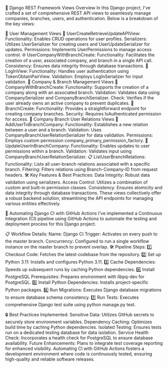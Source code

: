🌟 Django REST Framework Views Overview
In this Django project, I've crafted a set of comprehensive REST API views to seamlessly manage companies, branches, users, and authentication. Below is a breakdown of the key views:

📌 User Management Views
🚀 UserCreateRetrieveUpdateAPIView:
Functionality: Enables CRUD operations for user profiles.
Serializers: Utilizes UserSerializer for creating users and UserUpdateSerializer for updates.
Permissions: Implements UserPermissions to manage access control.
🌐 UserCompanyWithBranchCreate:
Functionality: Facilitates the creation of a user, associated company, and branch in a single API call.
Consistency: Ensures data integrity through database transactions.
🔑 LogInView:
Functionality: Handles user authentication using TokenObtainPairView.
Validation: Employs LogInSerializer for input validation.
📌 Company & Branch Management Views
🏢 CompanyWithBranchCreate:
Functionality: Supports the creation of a company along with an associated branch.
Validation: Validates data using CompanySerializer and CompanyBranchSerializer.
Check: Verifies if the user already owns an active company to prevent duplicates.
🌳 BranchCreate:
Functionality: Provides a straightforward endpoint for creating company branches.
Security: Requires IsAuthenticated permission for access.
📌 Company Branch User Relations Views
🤝 AddUserToBranchCompany:
Functionality: Establishes a new relation between a user and a branch.
Validation: Uses CompanyBranchUserRelationSerializer for data validation.
Permissions: Employs custom permission company_primary_permission_factory.
🔄 UpdateUserInBranchCompany:
Functionality: Enables updates to user permissions within a branch.
Validation: Validates input using CompanyBranchUserRelationSerializer.
📋 ListUserBranchRelations:
Functionality: Lists all user-branch relations associated with a specific branch.
Filtering: Filters relations using Branch-Company-ID from request headers.
🛠️ Key Features & Best Practices:
Data Integrity: Robust data validation using serializers.
Access Control: Utilizes a combination of custom and built-in permission classes.
Consistency: Ensures atomicity and data integrity through database transactions.
These views collectively offer a robust backend solution, streamlining the API endpoints for managing various entities effectively.

🚀 Automating Django CI with GitHub Actions
I've implemented a Continuous Integration (CI) pipeline using GitHub Actions to automate the testing and deployment process for this Django project.

📋 Workflow Details:
Name: Django CI
Trigger: Activates on every push to the master branch.
Concurrency: Configured to run a single workflow instance on the master branch to prevent overlap.
🛠️ Pipeline Steps:
1️⃣ Checkout Code: Fetches the latest codebase from the repository.
2️⃣ Set up Python 3.11: Installs and configures Python 3.11.
3️⃣ Cache Dependencies: Speeds up subsequent runs by caching Python dependencies.
4️⃣ Install PostgreSQL Prerequisites: Prepares environment with libpq-dev for PostgreSQL.
5️⃣ Install Python Dependencies: Installs project-specific Python packages.
6️⃣ Run Migrations: Executes Django database migrations to ensure database schema consistency.
7️⃣ Run Tests: Executes comprehensive Django test suite using python manage.py test.

🔒 Best Practices Implemented:
Sensitive Data: Utilizes GitHub secrets to securely store environment variables.
Dependency Caching: Optimizes build time by caching Python dependencies.
Isolated Testing: Ensures tests run on a dedicated testing database for data isolation.
Service Health Check: Incorporates a health check for PostgreSQL to ensure database availability.
Future Enhancements: Plans to integrate test coverage reporting for enhanced visibility.
Automating CI with GitHub Actions fosters a development environment where code is continuously tested, ensuring high-quality and reliable software releases.

